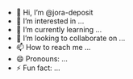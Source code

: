 - 👋 Hi, I’m @jora-deposit
- 👀 I’m interested in ...
- 🌱 I’m currently learning ...
- 💞️ I’m looking to collaborate on ...
- 📫 How to reach me ...
- 😄 Pronouns: ...
- ⚡ Fun fact: ...

<!---
jora-deposit/jora-deposit is a ✨ special ✨ repository because its `README.md` (this file) appears on your GitHub profile.
You can click the Preview link to take a look at your changes.
--->
